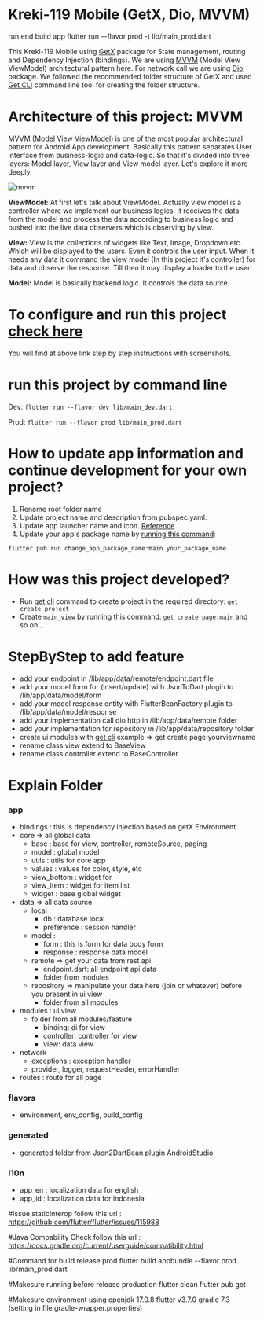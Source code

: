 # Kreki-119 Mobile (GetX, Dio, MVVM)

run end build app flutter run --flavor prod -t lib/main_prod.dart

This Kreki-119 Mobile using [GetX](https://pub.dev/packages/get) package for State management, routing and Dependency Injection (bindings). We are using [MVVM](https://en.wikipedia.org/wiki/Model%E2%80%93view%E2%80%93viewmodel) (Model View ViewModel) architectural pattern here. For network call we are using [Dio](https://pub.dev/packages/dio) package. We followed the recommended folder structure of GetX and used [Get CLI](https://pub.dev/packages/get_cli) command line tool for creating the folder structure.

# Architecture of this project: MVVM

MVVM (Model View ViewModel) is one of the most popular architectural pattern for Android App development. Basically
this pattern separates User interface from business-logic and data-logic. So that it's divided into three layers: Model layer, 
View layer and View model layer. Let's explore it more deeply.

![mvvm](https://user-images.githubusercontent.com/3769029/137336079-1f3384d0-b9d6-4462-a2c4-4a3d2cc77e8a.png)

<b>ViewModel:</b> At first let's talk about ViewModel. Actually view model is a controller where we 
implement our business logics. It receives the data from the model and process the data according to
business logic and pushed into the live data observers which is observing by view.

<b>View:</b> View is the collections of widgets like Text, Image, Dropdown etc. Which will be displayed
to the users. Even it controls the user input. When it needs any data it command the view model (In this project it's controller)
for data and observe the response. Till then it may display a loader to the user.

<b>Model:</b> Model is basically backend logic. It controls the data source.

# To configure and run this project [check here](readme_configuration_guideline.md) 
You will find at above link step by step instructions with screenshots.

# run this project by command line
Dev: `flutter run --flavor dev lib/main_dev.dart`

Prod: `flutter run --flavor prod lib/main_prod.dart`

# How to update app information and continue development for your own project?

1. Rename root folder name
2. Update project name and description from pubspec.yaml. 
3. Update app launcher name and icon. [Reference](https://medium.com/@vaibhavi.rana99/change-application-name-and-icon-in-flutter-bebbec297c57)
4. Update your app's package name by [running this command](https://pub.dev/packages/change_app_package_name):

`flutter pub run change_app_package_name:main your_package_name`

# How was this project developed?
- Run [get cli](https://pub.dev/packages/get_cli) command to create project in the required directory: `get create project`
- Create `main_view` by running this command: `get create page:main` and so on...

# StepByStep to add feature
- add your endpoint  in /lib/app/data/remote/endpoint.dart file
- add your model form for (insert/update) with JsonToDart plugin to /lib/app/data/model/form
- add your model response entity with FlutterBeanFactory plugin to /lib/app/data/model/response
- add your implementation call dio http in /lib/app/data/remote folder
- add your implementation for repository in /lib/app/data/repository folder
- create ui modules with [get cli](https://pub.dev/packages/get_cli) example => get create page:yourviewname
- rename class view extend to BaseView
- rename class controller extend to BaseController

# Explain Folder
### app
- bindings : this is dependency injection based on getX Environment
- core => all global data
    - base : base for view, controller, remoteSource, paging
    - model : global model
    - utils : utils for core app
    - values : values for color, style, etc
    - view_bottom : widget for 
    - view_item : widget for item list
    - widget : base global widget
- data => all data source
    - local :
        - db : database local
        - preference : session handler
    - model :
        - form : this is form for data body form
        - response : response data model
    - remote => get your data from rest api
        - endpoint.dart: all endpoint api data
        - folder from modules
    - repository => manipulate your data here (join or whatever) before you present in ui view
        - folder from all modules
- modules : ui view
    - folder from all modules/feature
        - binding: di for view
        - controller: controller for view
        - view: data view
- network
    - exceptions : exception handler
    - provider, logger, requestHeader, errorHandler
- routes : route for all page

### flavors
- environment, env_config, build_config

### generated
- generated folder from Json2DartBean plugin AndroidStudio 

### l10n
- app_en : localization data for english
- app_id : localization data for indonesia


#Issue staticInterop
    follow this url : https://github.com/flutter/flutter/issues/115988

#Java Compability Check
    follow this url : https://docs.gradle.org/current/userguide/compatibility.html

#Command for build release prod
    flutter build appbundle --flavor prod lib/main_prod.dart

#Makesure running before release production
    flutter clean
    flutter pub get

#Makesure environment using
    openjdk 17.0.8
    flutter v3.7.0
    gradle 7.3 (setting in file gradle-wrapper.properties)